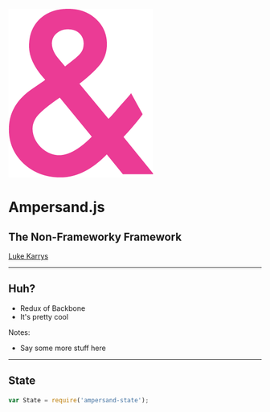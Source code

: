 ![Ampersand](images/logos/ampersand/logo.png)

# Ampersand.js
## The <span>Non</span>-Frameworky <span>Framework</span>

[Luke Karrys](https://twitter.com/lukekarrys)



---



## Huh?

<ul>
    <li class="fragment">Redux of Backbone</li>
    <li class="fragment">It's pretty cool</li>
</ul>

Notes:
- Say some more stuff here



---



## State

```javascript
var State = require('ampersand-state');
```